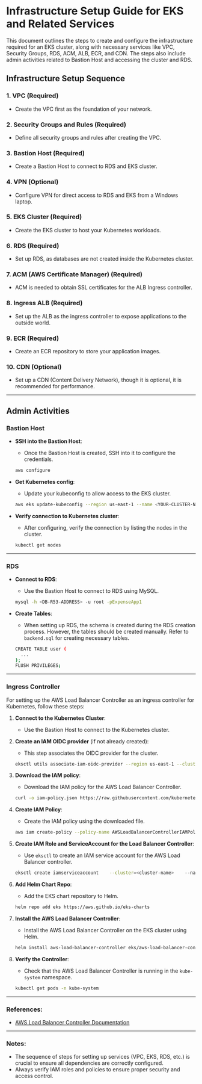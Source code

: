 
# Infrastructure Setup Guide for EKS and Related Services

This document outlines the steps to create and configure the infrastructure required for an EKS cluster, along with necessary services like VPC, Security Groups, RDS, ACM, ALB, ECR, and CDN. The steps also include admin activities related to Bastion Host and accessing the cluster and RDS.

## Infrastructure Setup Sequence

### 1. **VPC** (Required)
   - Create the VPC first as the foundation of your network.
  
### 2. **Security Groups and Rules** (Required)
   - Define all security groups and rules after creating the VPC.

### 3. **Bastion Host** (Required)
   - Create a Bastion Host to connect to RDS and EKS cluster.

### 4. **VPN** (Optional)
   - Configure VPN for direct access to RDS and EKS from a Windows laptop.

### 5. **EKS Cluster** (Required)
   - Create the EKS cluster to host your Kubernetes workloads.

### 6. **RDS** (Required)
   - Set up RDS, as databases are not created inside the Kubernetes cluster.

### 7. **ACM (AWS Certificate Manager)** (Required)
   - ACM is needed to obtain SSL certificates for the ALB Ingress controller.

### 8. **Ingress ALB** (Required)
   - Set up the ALB as the ingress controller to expose applications to the outside world.

### 9. **ECR** (Required)
   - Create an ECR repository to store your application images.

### 10. **CDN** (Optional)
   - Set up a CDN (Content Delivery Network), though it is optional, it is recommended for performance.

---

## Admin Activities

### **Bastion Host**
- **SSH into the Bastion Host**:
  - Once the Bastion Host is created, SSH into it to configure the credentials.

  ```bash
  aws configure
  ```

- **Get Kubernetes config**:
  - Update your kubeconfig to allow access to the EKS cluster.

  ```bash
  aws eks update-kubeconfig --region us-east-1 --name <YOUR-CLUSTER-NAME>
  ```

- **Verify connection to Kubernetes cluster**:
  - After configuring, verify the connection by listing the nodes in the cluster.

  ```bash
  kubectl get nodes
  ```

---

### **RDS**

- **Connect to RDS**:
  - Use the Bastion Host to connect to RDS using MySQL.

  ```bash
  mysql -h <DB-R53-ADDRESS> -u root -pExpenseApp1
  ```

- **Create Tables**:
  - When setting up RDS, the schema is created during the RDS creation process. However, the tables should be created manually. Refer to `backend.sql` for creating necessary tables.

  ```bash
  CREATE TABLE user (
    ...
  );
  FLUSH PRIVILEGES;
  ```

---

### **Ingress Controller**

For setting up the AWS Load Balancer Controller as an ingress controller for Kubernetes, follow these steps:

1. **Connect to the Kubernetes Cluster**:
   - Use the Bastion Host to connect to the Kubernetes cluster.

2. **Create an IAM OIDC provider** (if not already created):
   - This step associates the OIDC provider for the cluster.

   ```bash
   eksctl utils associate-iam-oidc-provider --region us-east-1 --cluster <your-cluster-name> --approve
   ```

3. **Download the IAM policy**:
   - Download the IAM policy for the AWS Load Balancer Controller.

   ```bash
   curl -o iam-policy.json https://raw.githubusercontent.com/kubernetes-sigs/aws-load-balancer-controller/v2.8.1/docs/install/iam_policy.json
   ```

4. **Create IAM Policy**:
   - Create the IAM policy using the downloaded file.

   ```bash
   aws iam create-policy --policy-name AWSLoadBalancerControllerIAMPolicy --policy-document file://iam-policy.json
   ```

5. **Create IAM Role and ServiceAccount for the Load Balancer Controller**:
   - Use `eksctl` to create an IAM service account for the AWS Load Balancer controller.

   ```bash
   eksctl create iamserviceaccount    --cluster=<cluster-name>    --namespace=kube-system    --name=aws-load-balancer-controller    --attach-policy-arn=arn:aws:iam::<AWS_ACCOUNT_ID>:policy/AWSLoadBalancerControllerIAMPolicy    --override-existing-serviceaccounts    --approve
   ```

6. **Add Helm Chart Repo**:
   - Add the EKS chart repository to Helm.

   ```bash
   helm repo add eks https://aws.github.io/eks-charts
   ```

7. **Install the AWS Load Balancer Controller**:
   - Install the AWS Load Balancer Controller on the EKS cluster using Helm.

   ```bash
   helm install aws-load-balancer-controller eks/aws-load-balancer-controller -n kube-system --set clusterName=<cluster-name> --set serviceAccount.create=false --set serviceAccount.name=aws-load-balancer-controller
   ```

8. **Verify the Controller**:
   - Check that the AWS Load Balancer Controller is running in the `kube-system` namespace.

   ```bash
   kubectl get pods -n kube-system
   ```

---

### References:
- [AWS Load Balancer Controller Documentation](https://kubernetes-sigs.github.io/aws-load-balancer-controller/v2.8/)

---

### Notes:
- The sequence of steps for setting up services (VPC, EKS, RDS, etc.) is crucial to ensure all dependencies are correctly configured.
- Always verify IAM roles and policies to ensure proper security and access control.
